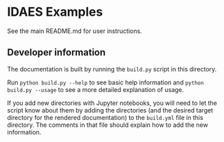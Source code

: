 # IDAES Examples

See the main README.md for user instructions.

## Developer information

The documentation is built by running the `build.py` script in this directory.

Run `python build.py --help` to see basic help information and `python build.py --usage`
to see a more detailed explanation of usage.

If you add new directories with Jupyter notebooks, you will need to let the
script know about them by adding the directories (and the desired target directory
for the rendered documentation) to the `build.yml` file in this directory.
The comments in that file should explain how to add the new information.
